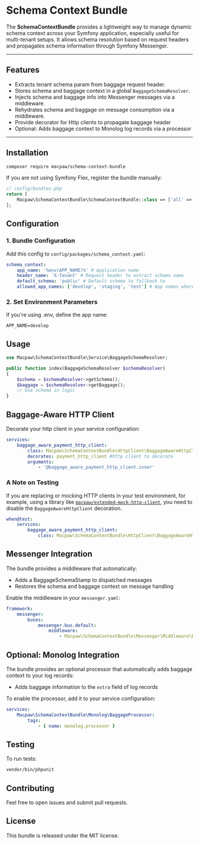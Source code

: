 # Schema Context Bundle

The **SchemaContextBundle** provides a lightweight way to manage dynamic schema context across your Symfony application, especially useful for multi-tenant setups. It allows schema resolution based on request headers and propagates schema information through Symfony Messenger.

---

## Features

- Extracts tenant schema param from baggage request header.
- Stores schema and baggage context in a global `BaggageSchemaResolver`.
- Injects schema and baggage info into Messenger messages via a middleware.
- Rehydrates schema and baggage on message consumption via a middleware.
- Provide decorator for Http clients to propagate baggage header
- Optional: Adds baggage context to Monolog log records via a processor

---

## Installation

```bash
composer require macpaw/schema-context-bundle
```

If you are not using Symfony Flex, register the bundle manually:

```php
// config/bundles.php
return [
    Macpaw\SchemaContextBundle\SchemaContextBundle::class => ['all' => true],
];
```
## Configuration
### 1. Bundle Configuration
Add this config to `config/packages/schema_context.yaml`:

```yaml
schema_context:
    app_name: '%env(APP_NAME)%' # Application name
    header_name: 'X-Tenant' # Request header to extract schema name
    default_schema: 'public' # Default schema to fallback to
    allowed_app_names: ['develop', 'staging', 'test'] # App names where schema context is allowed to change
```
### 2. Set Environment Parameters
If you're using .env, define the app name:

```env
APP_NAME=develop
```

## Usage

```php
use Macpaw\SchemaContextBundle\Service\BaggageSchemaResolver;

public function index(BaggageSchemaResolver $schemaResolver)
{
    $schema = $schemaResolver->getSchema();
    $baggage = $schemaResolver->getBaggage();
    // Use schema in logic
}
```

## Baggage-Aware HTTP Client
Decorate your http client in your service configuration:
```yaml
services:
    baggage_aware_payment_http_client:
        class: Macpaw\SchemaContextBundle\HttpClient\BaggageAwareHttpClient
        decorates: payment_http_client #http client to decorate
        arguments:
            - '@baggage_aware_payment_http_client.inner'
```

### A Note on Testing

If you are replacing or mocking HTTP clients in your test environment, for example, using a library like [`macpaw/extended-mock-http-client`](https://github.com/MacPaw/extended_mock_http_client), you need to disable the `BaggageAwareHttpClient` decoration.

```yaml
when@test:
    services:
        baggage_aware_payment_http_client:
            class: Macpaw\SchemaContextBundle\HttpClient\BaggageAwareHttpClient
```

## Messenger Integration
The bundle provides a middleware that automatically:

* Adds a BaggageSchemaStamp to dispatched messages
* Restores the schema and baggage context on message handling

Enable the middleware in your `messenger.yaml`:

```yaml
framework:
    messenger:
        buses:
            messenger.bus.default:
                middleware:
                    - Macpaw\SchemaContextBundle\Messenger\Middleware\BaggageSchemaMiddleware
```

## Optional: Monolog Integration
The bundle provides an optional processor that automatically adds baggage context to your log records:

* Adds baggage information to the `extra` field of log records

To enable the processor, add it to your service configuration:

```yaml
services:
    Macpaw\SchemaContextBundle\Monolog\BaggageProcessor:
        tags:
            - { name: monolog.processor }
```

## Testing
To run tests:
```bash
vendor/bin/phpunit
```

## Contributing
Feel free to open issues and submit pull requests.

## License
This bundle is released under the MIT license.
